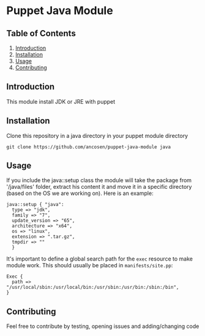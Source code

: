 Puppet Java Module
========================

## <a name='TOC'>Table of Contents</a>

  1. [Introduction](#Introduction)
  1. [Installation](#Installation)
  1. [Usage](#Usage)
  1. [Contributing](#Contributing)

## <a name='Introduction'>Introduction</a>

This module install JDK or JRE with puppet

## <a name='Installation'>Installation</a>

Clone this repository in a java directory in your puppet module directory

	git clone https://github.com/ancosen/puppet-java-module java

## <a name='Usage'>Usage</a>

If you include the java::setup class the module will take the package from '/java/files' folder, extract his content it and move it 
in a specific directory (based on the OS we are working on). Here is an example:

	java::setup { "java":
	  type => "jdk",
	  family => "7",
	  update_version => "65",
	  architecture => "x64",
	  os => "linux",
	  extension => ".tar.gz",
	  tmpdir => ""
	  }

It's important to define a global search path for the `exec` resource to make module work. 
This should usually be placed in `manifests/site.pp`:

	Exec {
	  path => "/usr/local/sbin:/usr/local/bin:/usr/sbin:/usr/bin:/sbin:/bin",
	}

## <a name='Contributing'>Contributing</a>

Feel free to contribute by testing, opening issues and adding/changing code
